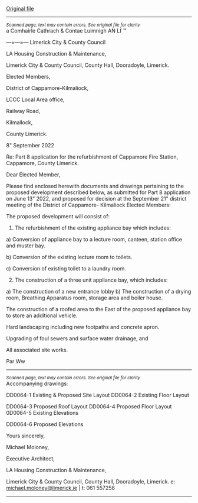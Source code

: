 [Original file](https://www.limerick.ie/sites/default/files/media/documents/2022-09/07%20Signed%20Agenda%20Cover%20Letter_Part%208%20for%20Cappamore%20Fire%20Station%20Refurbishment.pdf)

---
*<small>Scanned page, text may contain errors. See original file for clarity</small>*  
a Comhairle Cathrach
& Contae Luimnigh
AN Lf ™

—=—=— Limerick City
& County Council

LA Housing Construction & Maintenance,

Limerick City & County Council,
County Hall,
Dooradoyle,
Limerick.

Elected Members,

District of Cappamore-Kilmaliock,

LCCC Local Area office,

Railway Road,

Kilmallock,

County Limerick.

8" September 2022

Re: Part 8 application for the refurbishment of Cappamore Fire Station, Cappamore,
County Limerick.

Dear Elected Member,

Please find enclosed herewith documents and drawings pertaining to the proposed
development described below, as submitted for Part 8 application on June 13” 2022, and
proposed for decision at the September 21" district meeting of the District of Cappamore-
Kilmaliock Elected Members:

The proposed development will consist of:
1. The refurbishment of the existing appliance bay which includes:

a) Conversion of appliance bay to a lecture room, canteen, station office and
muster bay.

b) Conversion of the existing lecture room to toilets.

c) Conversion of existing toilet to a laundry room.

2. The construction of a three unit appliance bay, which includes:

a) The construction of a new entrance lobby
b) The construction of a drying room, Breathing Apparatus room, storage area
and boiler house.

The construction of a roofed area to the East of the proposed appliance bay to store
an additional vehicle.

Hard landscaping including new footpaths and concrete apron.

Upgrading of foul sewers and surface water drainage, and

All associated site works.

Par Ww


---
*<small>Scanned page, text may contain errors. See original file for clarity</small>*  
Accompanying drawings:

DD0064-1 Existing & Proposed Site Layout
DD0064-2 Existing Floor Layout

DD0064-3 Proposed Roof Layout
DD0064-4 Proposed Floor Layout
0D0064-5 Existing Elevations

DD0064-6 Proposed Elevations

Yours sincerely,

Michael Moloney,

Executive Architect,

LA Housing Construction & Maintenance,

Limerick City & County Council, County Hall, Dooradoyle, Limerick.
e: michael.moloney@limerick.ie | t: 061 557258


---
